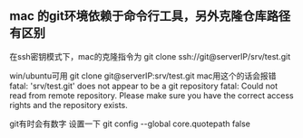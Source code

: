 ## mac 的git环境依赖于命令行工具，另外克隆仓库路径有区别
在ssh密钥模式下，mac的克隆指令为
git clone ssh://git@serverIP/srv/test.git

win/ubuntu可用 git clone git@serverIP:srv/test.git
mac用这个的话会报错
fatal: 'srv/test.git' does not appear to be a git repository
fatal: Could not read from remote repository.
Please make sure you have the correct access rights
and the repository exists.

git有时会有数字
设置一下 git config --global core.quotepath false
